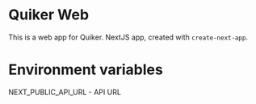 # Quiker Web

This is a web app for Quiker.
NextJS app, created with `create-next-app`.

# Environment variables
NEXT_PUBLIC_API_URL - API URL